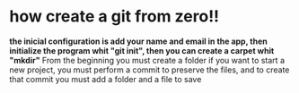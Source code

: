 #  how create a git from zero!!
  **the inicial configuration is add your name and email in the app, then initialize the program whit "git init", then you can create a carpet whit "mkdir"** 
From the beginning you must create a folder if you want to start a new project, you must perform a commit to preserve the files, and to create that commit you must add a folder and a file to save
